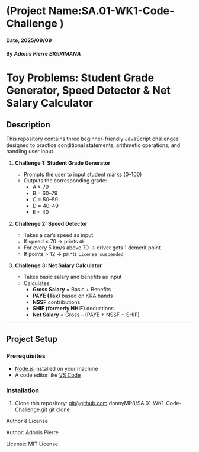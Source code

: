 # (Project Name:SA.01-WK1-Code-Challenge )

#### Date, 2025/09/09

#### By _Adonis Pierre BIGIRIMANA_

# Toy Problems: Student Grade Generator, Speed Detector & Net Salary Calculator

## Description

This repository contains three beginner-friendly JavaScript challenges designed to practice conditional statements, arithmetic operations, and handling user input.

1. **Challenge 1: Student Grade Generator**

   - Prompts the user to input student marks (0–100)
   - Outputs the corresponding grade:
     - A > 79
     - B = 60–79
     - C = 50–59
     - D = 40–49
     - E < 40

2. **Challenge 2: Speed Detector**

   - Takes a car’s speed as input
   - If speed ≤ 70 → prints `Ok`
   - For every 5 km/s above 70 → driver gets 1 demerit point
   - If points > 12 → prints `License suspended`

3. **Challenge 3: Net Salary Calculator**
   - Takes basic salary and benefits as input
   - Calculates:
     - **Gross Salary** = Basic + Benefits
     - **PAYE (Tax)** based on KRA bands
     - **NSSF** contributions
     - **SHIF (formerly NHIF)** deductions
     - **Net Salary** = Gross – (PAYE + NSSF + SHIF)

---

## Project Setup

### Prerequisites

- [Node.js](https://nodejs.org/) installed on your machine
- A code editor like [VS Code](https://code.visualstudio.com/)

### Installation

1. Clone this repository:
   git@github.com:donnyMP8/SA.01-WK1-Code-Challenge.git
   git clone <repo-url>

Author & License

Author: Adonis Pierre

License: MIT License

